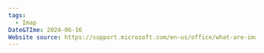 ```yaml
---
tags:
  - Imap
Date&TIme: 2024-06-16
Website source: https://support.microsoft.com/en-us/office/what-are-imap-and-pop-ca2c5799-49f9-4079-aefe-ddca85d5b1c9
---
```

